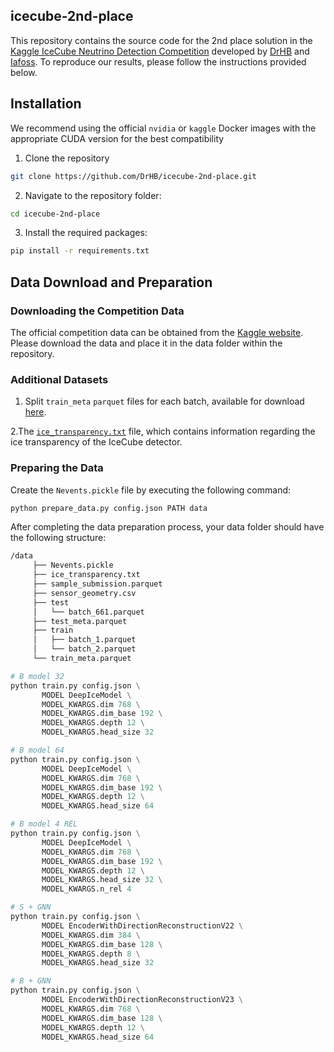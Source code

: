 ## icecube-2nd-place 
This repository contains the source code for the 2nd place solution in the [Kaggle IceCube Neutrino Detection Competition](https://www.kaggle.com/competitions/icecube-neutrinos-in-deep-ice) developed by [DrHB](https://www.kaggle.com/drhabib) and [Iafoss](https://www.kaggle.com/iafoss). To reproduce our results, please follow the instructions provided below.

## Installation
We recommend using the official `nvidia` or `kaggle` Docker images with the appropriate CUDA version for the best compatibility

1. Clone the repository
```bash
git clone https://github.com/DrHB/icecube-2nd-place.git
```
2. Navigate to the repository folder:
```bash 
cd icecube-2nd-place
```
3. Install the required packages:
```bash
pip install -r requirements.txt
```

## Data Download and Preparation

### Downloading the Competition Data
The official competition data can be obtained from the [Kaggle website](https://www.kaggle.com/c/icecube-neutrinos-in-deep-ice/data). Please download the data and place it in the data folder within the repository.

### Additional Datasets
1. Split `train_meta` `parquet` files for each batch, available for download [here](https://www.kaggle.com/datasets/solverworld/train-meta-parquet).

2.The [`ice_transparency.txt`](https://www.kaggle.com/datasets/anjum48/icecubetransparency) file, which contains information regarding the ice transparency of the IceCube detector.

### Preparing the Data
Create the `Nevents.pickle` file by executing the following command:
```bash
python prepare_data.py config.json PATH data
```
After completing the data preparation process, your data folder should have the following structure:

```bash
/data
     ├── Nevents.pickle
     ├── ice_transparency.txt
     ├── sample_submission.parquet
     ├── sensor_geometry.csv
     ├── test
     │   └── batch_661.parquet
     ├── test_meta.parquet
     ├── train
     │   ├── batch_1.parquet
     │   └── batch_2.parquet
     └── train_meta.parquet
```








```python
# B model 32
python train.py config.json \
       MODEL DeepIceModel \
       MODEL_KWARGS.dim 768 \
       MODEL_KWARGS.dim_base 192 \
       MODEL_KWARGS.depth 12 \
       MODEL_KWARGS.head_size 32
```

```python
# B model 64
python train.py config.json \
       MODEL DeepIceModel \
       MODEL_KWARGS.dim 768 \
       MODEL_KWARGS.dim_base 192 \
       MODEL_KWARGS.depth 12 \
       MODEL_KWARGS.head_size 64


```

```python
# B model 4 REL
python train.py config.json \
       MODEL DeepIceModel \
       MODEL_KWARGS.dim 768 \
       MODEL_KWARGS.dim_base 192 \
       MODEL_KWARGS.depth 12 \
       MODEL_KWARGS.head_size 32 \
       MODEL_KWARGS.n_rel 4

```

```python
# S + GNN
python train.py config.json \
       MODEL EncoderWithDirectionReconstructionV22 \
       MODEL_KWARGS.dim 384 \
       MODEL_KWARGS.dim_base 128 \
       MODEL_KWARGS.depth 8 \
       MODEL_KWARGS.head_size 32

```

```python
# B + GNN
python train.py config.json \
       MODEL EncoderWithDirectionReconstructionV23 \
       MODEL_KWARGS.dim 768 \
       MODEL_KWARGS.dim_base 128 \
       MODEL_KWARGS.depth 12 \
       MODEL_KWARGS.head_size 64

```
